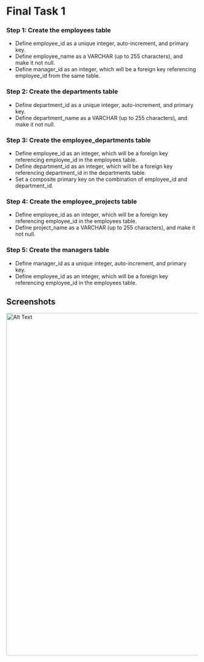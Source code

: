 # Final Task 1
### Step 1: Create the employees table
  - Define employee_id as a unique integer, auto-increment, and primary key.
  - Define employee_name as a VARCHAR (up to 255 characters), and make it not null.
  - Define manager_id as an integer, which will be a foreign key referencing employee_id from the same table.

### Step 2: Create the departments table
  - Define department_id as a unique integer, auto-increment, and primary key.
  - Define department_name as a VARCHAR (up to 255 characters), and make it not null.

### Step 3: Create the employee_departments table
  - Define employee_id as an integer, which will be a foreign key referencing employee_id in the employees table.
  - Define department_id as an integer, which will be a foreign key referencing department_id in the departments table.
  - Set a composite primary key on the combination of employee_id and department_id.

### Step 4: Create the employee_projects table
  - Define employee_id as an integer, which will be a foreign key referencing employee_id in the employees table.
  - Define project_name as a VARCHAR (up to 255 characters), and make it not null.

### Step 5: Create the managers table
  - Define manager_id as a unique integer, auto-increment, and primary key.
  - Define employee_id as an integer, which will be a foreign key referencing employee_id in the employees table.
 

## Screenshots
<img src="Images/cleaned.png" alt="Alt Text" Width="900" heigth="300">
